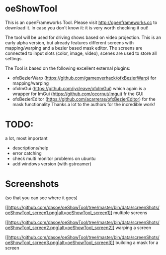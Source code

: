 # oeShowTool

This is an openFrameworks Tool. 
Please visit http://openframeworks.cc to download it. In case you don't know it: it is very worth checking it out!
 

The tool will be used for driving shows based on video projection. 
This is an early alpha version, but already features different screens with mapping/warping and a bezier based mask editor.
The screens are connected to input slots (color, image, video), scenes are used to store all settings.

The Tool is based on the following excellent external plugins:
- ofxBezierWarp (https://github.com/gameoverhack/ofxBezierWarp) for mapping/warping
- ofxImGui (https://github.com/jvcleave/ofxImGui) which again is a wrapper for ImGui (https://github.com/ocornut/imgui) fr the GUI
- ofxBezierEditor (https://github.com/acarreras/ofxBezierEditor) for the mask functionality
Thanks a lot to the authors for the incredible work!


# TODO:

a lot, most important 
- descriptions/help
- error catching
- check multi monitor problems on ubuntu
- add windows version (with gstreamer)

# Screenshots
(so that you can see where it goes)

[[https://github.com/dasoe/oeShowTool/tree/master/bin/data/screenShots/oeShowTool_screen1.png|alt=oeShowTool_screen1]]
multiple screens

[[https://github.com/dasoe/oeShowTool/tree/master/bin/data/screenShots/oeShowTool_screen2.png|alt=oeShowTool_screen2]]
warping a screen

[[https://github.com/dasoe/oeShowTool/tree/master/bin/data/screenShots/oeShowTool_screen3.png|alt=oeShowTool_screen3]]
building a mask for a screen
